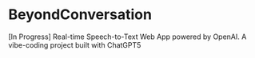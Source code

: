 # BeyondConversation
[In Progress] Real-time Speech-to-Text Web App powered by OpenAI. A vibe-coding project built with ChatGPT5
